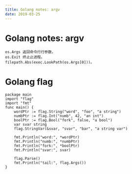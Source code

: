 ```yaml
---
title: Golang notes: argv
date: 2019-03-25
---
```

# Golang notes: argv

    os.Args 返回命令⾏行参数，
    os.Exit 终⽌止进程。 
    filepath.Abs(exec.LookPath(os.Args[0]))。

# Golang flag

    package main
    import "flag"
    import "fmt"
    func main() {
        wordPtr := flag.String("word", "foo", "a string")
        numbPtr := flag.Int("numb", 42, "an int")
        boolPtr := flag.Bool("fork", false, "a bool")
        var svar string
        flag.StringVar(&svar, "svar", "bar", "a string var")

        fmt.Println("word:", *wordPtr)
        fmt.Println("numb:", *numbPtr)
        fmt.Println("fork:", *boolPtr)
        fmt.Println("svar:", svar)

        flag.Parse()
        fmt.Println("tail:", flag.Args())
    }
